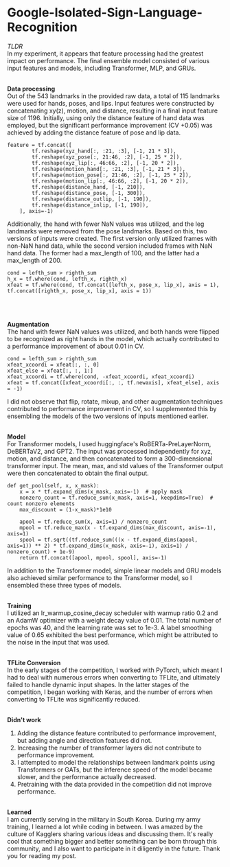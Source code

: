 # Google-Isolated-Sign-Language-Recognition

*TLDR*<br>
In my experiment, it appears that feature processing had the greatest impact on performance. The final ensemble model consisted of various input features and models, including Transformer, MLP, and GRUs.
<br><br>

**Data processing**<br>
Out of the 543 landmarks in the provided raw data, a total of 115 landmarks were used for hands, poses, and lips. Input features were constructed by concatenating xy(z), motion, and distance, resulting in a final input feature size of 1196. Initially, using only the distance feature of hand data was employed, but the significant performance improvement (CV +0.05) was achieved by adding the distance feature of pose and lip data. 

    feature = tf.concat([
            tf.reshape(xyz_hand[:, :21, :3], [-1, 21 * 3]), 
            tf.reshape(xyz_pose[:, 21:46, :2], [-1, 25 * 2]), 
            tf.reshape(xyz_lip[:, 46:66, :2], [-1, 20 * 2]), 
            tf.reshape(motion_hand[:, :21, :3], [-1, 21 * 3]), 
            tf.reshape(motion_pose[:, 21:46, :2], [-1, 25 * 2]), 
            tf.reshape(motion_lip[:, 46:66, :2], [-1, 20 * 2]), 
            tf.reshape(distance_hand, [-1, 210]),
            tf.reshape(distance_pose, [-1, 300]),
            tf.reshape(distance_outlip, [-1, 190]),
            tf.reshape(distance_inlip, [-1, 190]),
        ], axis=-1)

Additionally, the hand with fewer NaN values was utilized, and the leg landmarks were removed from the pose landmarks. Based on this, two versions of inputs were created. The first version only utilized frames with non-NaN hand data, while the second version included frames with NaN hand data. The former had a max_length of 100, and the latter had a max_length of 200.

    cond = lefth_sum > righth_sum
    h_x = tf.where(cond, lefth_x, righth_x)
    xfeat = tf.where(cond, tf.concat([lefth_x, pose_x, lip_x], axis = 1), tf.concat([righth_x, pose_x, lip_x], axis = 1))

<br><br>

**Augmentation**<br>
The hand with fewer NaN values was utilized, and both hands were flipped to be recognized as right hands in the model, which actually contributed to a performance improvement of about 0.01 in CV.

    cond = lefth_sum > righth_sum
    xfeat_xcoordi = xfeat[:, :, 0]
    xfeat_else = xfeat[:, :, 1:]
    xfeat_xcoordi = tf.where(cond, -xfeat_xcoordi, xfeat_xcoordi)
    xfeat = tf.concat([xfeat_xcoordi[:, :, tf.newaxis], xfeat_else], axis = -1)

I did not observe that flip, rotate, mixup, and other augmentation techniques contributed to performance improvement in CV, so I supplemented this by ensembling the models of the two versions of inputs mentioned earlier.
<br><br>

**Model**<br>
For Transformer models, I used huggingface's RoBERTa-PreLayerNorm, DeBERTaV2, and GPT2. The input was processed independently for xyz, motion, and distance, and then concatenated to form a 300-dimensional transformer input. The mean, max, and std values of the Transformer output were then concatenated to obtain the final output.

    def get_pool(self, x, x_mask):
        x = x * tf.expand_dims(x_mask, axis=-1)  # apply mask
        nonzero_count = tf.reduce_sum(x_mask, axis=1, keepdims=True)  # count nonzero elements
        max_discount = (1-x_mask)*1e10

        apool = tf.reduce_sum(x, axis=1) / nonzero_count
        mpool = tf.reduce_max(x - tf.expand_dims(max_discount, axis=-1), axis=1)
        spool = tf.sqrt((tf.reduce_sum(((x - tf.expand_dims(apool, axis=1)) ** 2) * tf.expand_dims(x_mask, axis=-1), axis=1) / nonzero_count) + 1e-9)
        return tf.concat([apool, mpool, spool], axis=-1) 

In addition to the Transformer model, simple linear models and GRU models also achieved similar performance to the Transformer model, so I ensembled these three types of models.
<br><br>

**Training**<br>
I utilized an lr_warmup_cosine_decay scheduler with warmup ratio 0.2 and an AdamW optimizer with a weight decay value of 0.01. The total number of epochs was 40, and the learning rate was set to 1e-3. A label smoothing value of 0.65 exhibited the best performance, which might be attributed to the noise in the input that was used.
<br><br>

**TFLite Conversion**<br>
In the early stages of the competition, I worked with PyTorch, which meant I had to deal with numerous errors when converting to TFLite, and ultimately failed to handle dynamic input shapes. In the latter stages of the competition, I began working with Keras, and the number of errors when converting to TFLite was significantly reduced.
<br><br>

**Didn't work**<br>
1. Adding the distance feature contributed to performance improvement, but adding angle and direction features did not.
2. Increasing the number of transformer layers did not contribute to performance improvement.
3. I attempted to model the relationships between landmark points using Transformers or GATs, but the inference speed of the model became slower, and the performance actually decreased.
4. Pretraining with the data provided in the competition did not improve performance.
<br><br>

**Learned**<br>
I am currently serving in the military in South Korea. During my army training, I learned a lot while coding in between. I was amazed by the culture of Kagglers sharing various ideas and discussing them. It's really cool that something bigger and better something can be born through this community, and I also want to participate in it diligently in the future. Thank you for reading my post.
